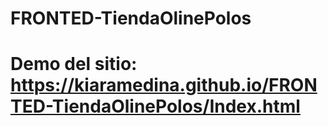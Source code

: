 # FRONTED-TiendaOlinePolos
# Demo del sitio: https://kiaramedina.github.io/FRONTED-TiendaOlinePolos/Index.html

